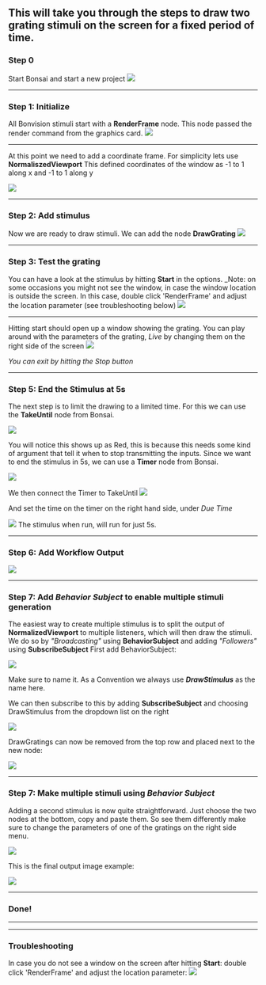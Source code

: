 ## This will take you through the steps to draw two grating stimuli on the screen for a fixed period of time.

### Step 0
Start Bonsai and start a new project
![](https://github.com/amansaleem/BonVision/blob/master/docs/Images/CreateBasic/Creating_Basic_Step0.PNG)
***
### Step 1: Initialize
All Bonvision stimuli start with a **RenderFrame** node.
This node passed the render command from the graphics card. 
![](https://github.com/amansaleem/BonVision/blob/master/docs/Images/CreateBasic/Creating_Basic_Step1_renderFrame.PNG)
***
At this point we need to add a coordinate frame. For simplicity lets use **NormaliszedViewport**
This defined coordinates of the window as -1 to 1 along x and -1 to 1 along y

![](https://github.com/amansaleem/BonVision/blob/master/docs/Images/CreateBasic/Creating_Basic_Step2_normalizedViewport.PNG)
***
### Step 2: Add stimulus
Now we are ready to draw stimuli. We can add the node **DrawGrating**
![](https://github.com/amansaleem/BonVision/blob/master/docs/Images/CreateBasic/Creating_Basic_Step3_1_drawGratings.PNG)

***
### Step 3: Test the grating
You can have a look at the stimulus by hitting **Start** in the options. _Note: on some occasions you might not see the window, in case the window location is outside the screen. In this case, double click 'RenderFrame' and adjust the location parameter (see troubleshooting below)
![](https://github.com/amansaleem/BonVision/blob/master/docs/Images/CreateBasic/Creating_Basic_Step3_2_drawBasicStart.PNG)
***
Hitting start should open up a window showing the grating. You can play around with the parameters of the grating, _Live_ by changing them on the right side of the screen
![](https://github.com/amansaleem/BonVision/blob/master/docs/Images/CreateBasic/Creating_Basic_Step3_3_parameterSettings.PNG)

_You can exit by hitting the Stop button_
***
### Step 5: End the Stimulus at 5s
The next step is to limit the drawing to a limited time. For this we can use the **TakeUntil** node from Bonsai. 

![](https://github.com/amansaleem/BonVision/blob/master/docs/Images/CreateBasic/Creating_Basic_Step4_TakeUntil.PNG)

You will notice this shows up as Red, this is because this needs some kind of argument that tell it when to stop transmitting the inputs. Since we want to end the stimulus in 5s, we can use a **Timer** node from Bonsai. 

![](https://github.com/amansaleem/BonVision/blob/master/docs/Images/CreateBasic/Creating_Basic_Step5_Timer.PNG)

We then connect the Timer to TakeUntil 
![](https://github.com/amansaleem/BonVision/blob/master/docs/Images/CreateBasic/Creating_Basic_Step5_ConnectTimer.PNG)

And set the time on the timer on the right hand side, under _Due Time_

![](https://github.com/amansaleem/BonVision/blob/master/docs/Images/CreateBasic/Creating_Basic_Step6_SetTimer.PNG)
The stimulus when run, will run for just 5s. 

***
### Step 6: Add Workflow Output
![](https://github.com/amansaleem/BonVision/blob/master/docs/Images/CreateBasic/Creating_Basic_Step7_AddWorkflow.PNG)

***
### Step 7: Add _Behavior Subject_ to enable multiple stimuli generation
The easiest way to create multiple stimulus is to split the output of **NormalizedViewport** to multiple listeners, which will then draw the stimuli. We do so by _"Broadcasting"_ using **BehaviorSubject** and adding _"Followers"_ using **SubscribeSubject**
First add BehaviorSubject:

![](https://github.com/amansaleem/BonVision/blob/master/docs/Images/CreateBasic/Creating_Basic_Step8_1_BehaviorSubject.PNG)

Make sure to name it. As a Convention we always use _**DrawStimulus**_ as the name here.

We can then subscribe to this by adding **SubscribeSubject** and choosing DrawStimulus from the dropdown list on the right

![](https://github.com/amansaleem/BonVision/blob/master/docs/Images/CreateBasic/Creating_Basic_Step8_1_SubscribeSubject.PNG)

DrawGratings can now be removed from the top row and placed next to the new node:

![](https://github.com/amansaleem/BonVision/blob/master/docs/Images/CreateBasic/Creating_Basic_Step8_2_full.PNG)

***
### Step 7: Make multiple stimuli using _Behavior Subject_
Adding a second stimulus is now quite straightforward. Just choose the two nodes at the bottom, copy and paste them. So see them differently make sure to change the parameters of one of the gratings on the right side menu.

![](https://github.com/amansaleem/BonVision/blob/master/docs/Images/CreateBasic/Creating_Basic_Step8_2_full_twoGratings.PNG)

This is the final output image example:

![](https://github.com/amansaleem/BonVision/blob/master/docs/Images/CreateBasic/Creating_Basic_Step8_2_full_twoGratings_output.PNG)
***
### Done!

***
***
### Troubleshooting 
In case you do not see a window on the screen after hitting **Start**: double click 'RenderFrame' and adjust the location parameter:
![](https://github.com/amansaleem/BonVision/blob/master/docs/Images/CreateBasic/ShaderWindow.PNG)
